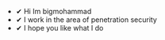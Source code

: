 - ✔ Hi Im bigmohammad
- ✔ I work in the area of ​​penetration security
- ✔ I hope you like what I do


<!---
bigmohammad-official/bigmohammad-official is a ✨ special ✨ repository because its `README.md` (this file) appears on your GitHub profile.
You can click the Preview link to take a look at your changes.
--->
